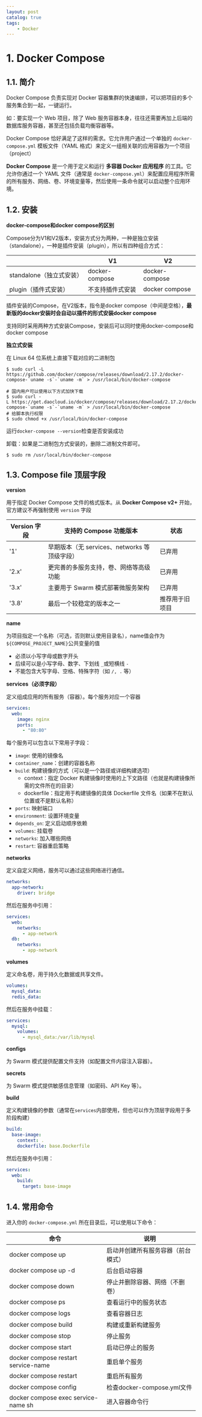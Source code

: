 ```yaml
---
layout: post   	
catalog: true 	
tags:
    - Docker
---
```


# 1. Docker Compose

## 1.1. 简介

Docker Compose 负责实现对 Docker 容器集群的快速编排，可以把项目的多个服务集合到一起，一键运行。

如：要实现一个 Web 项目，除了 Web 服务容器本身，往往还需要再加上后端的数据库服务容器，甚至还包括负载均衡容器等。

Docker Compose 恰好满足了这样的需求。它允许用户通过一个单独的 `docker-compose.yml` 模板文件（YAML 格式）来定义一组相关联的应用容器为一个项目（project）

**Docker Compose** 是一个用于定义和运行 **多容器 Docker 应用程序** 的工具。它允许你通过一个 YAML 文件（通常是 `docker-compose.yml`）来配置应用程序所需的所有服务、网络、卷、环境变量等，然后使用一条命令就可以启动整个应用环境。

## 1.2. 安装

**docker-compose和docker compose的区别**

Compose分为V1和V2版本，安装方式分为两种，一种是独立安装（standalone），一种是插件安装（plugin），所以有四种组合方式：

|                   | V1             | V2             |
| ----------------- | -------------- | -------------- |
| standalone（独立式安装） | docker-compose | docker-compose |
| plugin（插件式安装）     | 不支持插件式安装       | docker compose |

插件安装的Compose，在V2版本，指令是docker compose（中间是空格），**最新版的docker安装时会自动以插件的形式安装docker compose**

支持同时采用两种方式安装Compose，安装后可以同时使用docker-compose和docker compose

**独立式安装**

在 Linux 64 位系统上直接下载对应的二进制包

```
$ sudo curl -L https://github.com/docker/compose/releases/download/2.17.2/docker-compose-`uname -s`-`uname -m` > /usr/local/bin/docker-compose

# 国内用户可以使用以下方式加快下载
$ sudo curl -L https://get.daocloud.io/docker/compose/releases/download/2.17.2/docker-compose-`uname -s`-`uname -m` > /usr/local/bin/docker-compose
# 给脚本执行权限
$ sudo chmod +x /usr/local/bin/docker-compose
```

运行`docker-compose --version`检查是否安装成功

卸载：如果是二进制包方式安装的，删除二进制文件即可。

```
$ sudo rm /usr/local/bin/docker-compose
```

## 1.3. Compose file 顶层字段

**version**

用于指定 Docker Compose 文件的格式版本。从 **Docker Compose v2+** 开始，官方建议不再强制使用 `version` 字段

| Version 字段  | 支持的 Compose 功能版本                      | 状态           |
| ------------- | -------------------------------------------- | -------------- |
| &#39;1&#39;   | 早期版本（无 services、networks 等顶级字段） | 已弃用         |
| &#39;2.x&#39; | 更完善的多服务支持，卷、网络等高级功能       | 已弃用         |
| &#39;3.x&#39; | 主要用于 Swarm 模式部署微服务架构            | 已弃用         |
| &#39;3.8&#39; | 最后一个较稳定的版本之一                     | 推荐用于旧项目 |

**name**

为项目指定一个名称（可选，否则默认使用目录名），name值会作为`${COMPOSE_PROJECT_NAME}`公共变量的值

- 必须以小写字母或数字开头
- 后续可以是小写字母、数字、下划线 `_`或短横线 `-`
- 不能包含大写字母、空格、特殊字符（如 `/, .` 等）

**services（必须字段）**

定义组成应用的所有服务（容器）。每个服务对应一个容器

```yml
services:
  web:
    image: nginx
    ports:
      - "80:80"
```

每个服务可以包含以下常用子字段：

- `image`: 使用的镜像名
- `container_name`：创建的容器名称
- `build`: 构建镜像的方式（可以是一个路径或详细构建选项）
	- context：指定 Docker 构建镜像时使用的上下文路径（也就是构建镜像所需的文件所在的目录）
	- dockerfile：指定用于构建镜像的具体 Dockerfile 文件名（如果不在默认位置或不是默认名称）
- `ports`: 映射端口
- `environment`: 设置环境变量
- `depends_on`: 定义启动顺序依赖
- `volumes`: 挂载卷
- `networks`: 加入哪些网络
- `restart`: 容器重启策略

**networks**

定义自定义网络，服务可以通过这些网络进行通信。

```yml
networks:
  app-network:
    driver: bridge
```

然后在服务中引用：

```yml
services:
  web:
    networks:
      - app-network
  db:
    networks:
      - app-network
```
**volumes**

定义命名卷，用于持久化数据或共享文件。

```yml
volumes:
  mysql_data:
  redis_data:
```

然后在服务中挂载：

```yml
services:
  mysql:
    volumes:
      - mysql_data:/var/lib/mysql
```

**configs**

为 Swarm 模式提供配置文件支持（如配置文件内容注入容器）。

**secrets**

为 Swarm 模式提供敏感信息管理（如密码、API Key 等）。

**build**

定义构建镜像的参数（通常在`services`内部使用，但也可以作为顶层字段用于多阶段构建）

```yml
build:
  base-image:
    context: .
    dockerfile: base.Dockerfile
```

然后在服务中引用：

```yml
services:
  web:
    build:
      target: base-image
```
## 1.4. 常用命令

进入你的 `docker-compose.yml` 所在目录后，可以使用以下命令：

| 命令                                  | 说明                     |
| ----------------------------------- | ---------------------- |
| docker compose up                   | 启动并创建所有服务容器（前台模式）      |
| docker compose up -d                | 后台启动容器                 |
| docker compose down                 | 停止并删除容器、网络（不删卷）        |
| docker compose ps                   | 查看运行中的服务状态             |
| docker compose logs                 | 查看容器日志                 |
| docker compose build                | 构建或重新构建服务              |
| docker compose stop                 | 停止服务                   |
| docker compose start                | 启动已停止的服务               |
| docker compose restart service-name | 重启单个服务                 |
| docker compose restart              | 重启所有服务                 |
| docker compose config               | 检查docker-compose.yml文件 |
| docker compose exec service-name sh | 进入容器命令行                |
